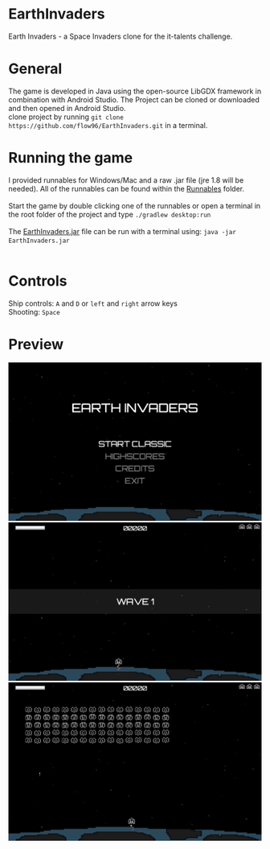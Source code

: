 # EarthInvaders
Earth Invaders - a Space Invaders clone for the it-talents challenge.

# General
The game is developed in Java using the open-source LibGDX framework in combination with Android Studio.
The Project can be cloned or downloaded and then opened in Android Studio.
<br />
clone project by running `git clone https://github.com/flow96/EarthInvaders.git` in a terminal.

# Running the game
I provided runnables for Windows/Mac and a raw .jar file (jre 1.8 will be needed).
All of the runnables can be found within the <a href="https://github.com/flow96/EarthInvaders/tree/master/Runnables">Runnables</a> folder.
<br /><br />
Start the game by double clicking one of the runnables or open a terminal in the root folder of the project and type `./gradlew desktop:run`
<br /><br />
The <a href="https://github.com/flow96/EarthInvaders/tree/master/Runnable/Jar/">EarthInvaders.jar</a> file can be run with a terminal using: `java -jar EarthInvaders.jar`
<br />
<br />
# Controls
Ship controls: `A` and `D` or `left` and `right` arrow keys<br />
Shooting: `Space`

# Preview
<img src="./Screenshots/menu.png" alt="Menu" width="650"/>
<br />
<img src="./Screenshots/wave1.png" alt="Menu" width="650"/>
<br />
<img src="./Screenshots/play.png" alt="Menu" width="650"/>
